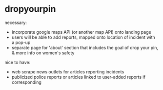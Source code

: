 # dropyourpin

necessary:
- incorporate google maps API (or another map API) onto landing page
- users will be able to add reports, mapped onto location of incident with a pop-up
- separate page for 'about' section that includes the goal of drop your pin, & more info on women's safety

nice to have:
- web scrape news outlets for articles reporting incidents
- publicized police reports or articles linked to user-added reports if corresponding
